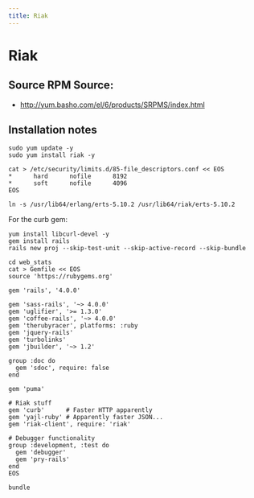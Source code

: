 ```yaml
---
title: Riak
---
```


# Riak

## Source RPM Source:

* http://yum.basho.com/el/6/products/SRPMS/index.html

## Installation notes

```
sudo yum update -y
sudo yum install riak -y
```

```
cat > /etc/security/limits.d/85-file_descriptors.conf << EOS
*      hard      nofile      8192
*      soft      nofile      4096
EOS
```

```
ln -s /usr/lib64/erlang/erts-5.10.2 /usr/lib64/riak/erts-5.10.2
```

For the curb gem:

```
yum install libcurl-devel -y
gem install rails
rails new proj --skip-test-unit --skip-active-record --skip-bundle

cd web_stats
cat > Gemfile << EOS
source 'https://rubygems.org'

gem 'rails', '4.0.0'

gem 'sass-rails', '~> 4.0.0'
gem 'uglifier', '>= 1.3.0'
gem 'coffee-rails', '~> 4.0.0'
gem 'therubyracer', platforms: :ruby
gem 'jquery-rails'
gem 'turbolinks'
gem 'jbuilder', '~> 1.2'

group :doc do
  gem 'sdoc', require: false
end

gem 'puma'

# Riak stuff
gem 'curb'      # Faster HTTP apparently
gem 'yajl-ruby' # Apparently faster JSON...
gem 'riak-client', require: 'riak'

# Debugger functionality
group :development, :test do
  gem 'debugger'
  gem 'pry-rails'
end
EOS

bundle
```


